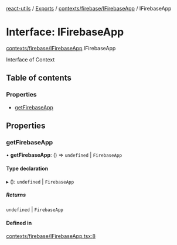 [react-utils](../README.md) / [Exports](../modules.md) / [contexts/firebase/IFirebaseApp](../modules/contexts_firebase_IFirebaseApp.md) / IFirebaseApp

# Interface: IFirebaseApp

[contexts/firebase/IFirebaseApp](../modules/contexts_firebase_IFirebaseApp.md).IFirebaseApp

Interface of Context

## Table of contents

### Properties

- [getFirebaseApp](contexts_firebase_IFirebaseApp.IFirebaseApp.md#getfirebaseapp)

## Properties

### getFirebaseApp

• **getFirebaseApp**: () => `undefined` \| `FirebaseApp`

#### Type declaration

▸ (): `undefined` \| `FirebaseApp`

##### Returns

`undefined` \| `FirebaseApp`

#### Defined in

[contexts/firebase/IFirebaseApp.tsx:8](https://github.com/mts88/react-utils/blob/81dab9f/lib/contexts/firebase/IFirebaseApp.tsx#L8)
